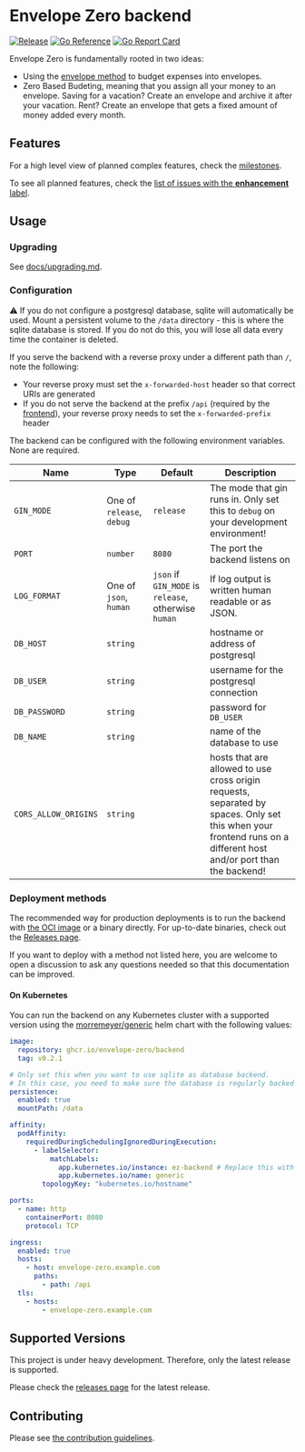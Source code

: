 # Envelope Zero backend

[![Release](https://img.shields.io/github/release/envelope-zero/backend.svg?style=flat-square)](https://github.com/envelope-zero/backend/releases/latest) [![Go Reference](https://pkg.go.dev/badge/github.com/envelope-zero/backend.svg)](https://pkg.go.dev/github.com/envelope-zero/backend) [![Go Report Card](https://goreportcard.com/badge/github.com/envelope-zero/backend)](https://goreportcard.com/report/github.com/envelope-zero/backend)

Envelope Zero is fundamentally rooted in two ideas:

- Using the [envelope method](https://en.wikipedia.org/wiki/Envelope_system) to budget expenses into envelopes.
- Zero Based Budeting, meaning that you assign all your money to an envelope. Saving for a vacation? Create an envelope and archive it after your vacation. Rent? Create an envelope that gets a fixed amount of money added every month.

## Features

For a high level view of planned complex features, check the [milestones](https://github.com/envelope-zero/backend/milestones).

To see all planned features, check the [list of issues with the **enhancement** label](https://github.com/envelope-zero/backend/labels/enhancement).

## Usage

### Upgrading

See [docs/upgrading.md](docs/upgrading.md).

### Configuration

:warning: If you do not configure a postgresql database, sqlite will automatically be used. Mount a persistent volume to the `/data` directory - this is where the sqlite database is stored. If you do not do this, you will lose all data every time the container is deleted.

If you serve the backend with a reverse proxy under a different path than `/`, note the following:

- Your reverse proxy must set the `x-forwarded-host` header so that correct URIs are generated
- If you do not serve the backend at the prefix `/api` (required by the [frontend](https://github.com/envelope-zero/frontend)), your reverse proxy needs to set the `x-forwarded-prefix` header

The backend can be configured with the following environment variables. None are required.

| Name                 | Type                      | Default                                              | Description                                                                                                                                                       |
| -------------------- | ------------------------- | ---------------------------------------------------- | ----------------------------------------------------------------------------------------------------------------------------------------------------------------- |
| `GIN_MODE`           | One of `release`, `debug` | `release`                                            | The mode that gin runs in. Only set this to `debug` on your development environment!                                                                              |
| `PORT`               | `number`                  | `8080`                                               | The port the backend listens on                                                                                                                                   |
| `LOG_FORMAT`         | One of `json`, `human`    | `json` if `GIN_MODE` is `release`, otherwise `human` | If log output is written human readable or as JSON.                                                                                                               |
| `DB_HOST`            | `string`                  |                                                      | hostname or address of postgresql                                                                                                                                 |
| `DB_USER`            | `string`                  |                                                      | username for the postgresql connection                                                                                                                            |
| `DB_PASSWORD`        | `string`                  |                                                      | password for `DB_USER`                                                                                                                                            |
| `DB_NAME`            | `string`                  |                                                      | name of the database to use                                                                                                                                       |
| `CORS_ALLOW_ORIGINS` | `string`                  |                                                      | hosts that are allowed to use cross origin requests, separated by spaces. Only set this when your frontend runs on a different host and/or port than the backend! |

### Deployment methods

The recommended way for production deployments is to run the backend with [the OCI image](https://github.com/envelope-zero/backend/pkgs/container/backend) or a binary directly.
For up-to-date binaries, check out the [Releases page](https://github.com/envelope-zero/backend/releases).

If you want to deploy with a method not listed here, you are welcome to open a discussion to ask any questions needed so that this documentation can be improved.

#### On Kubernetes

You can run the backend on any Kubernetes cluster with a supported version using the [morremeyer/generic](https://github.com/morremeyer/charts/tree/main/charts/generic) helm chart with the following values:

```yaml
image:
  repository: ghcr.io/envelope-zero/backend
  tag: v0.2.1

# Only set this when you want to use sqlite as database backend.
# In this case, you need to make sure the database is regularly backed up!
persistence:
  enabled: true
  mountPath: /data

affinity:
  podAffinity:
    requiredDuringSchedulingIgnoredDuringExecution:
      - labelSelector:
          matchLabels:
            app.kubernetes.io/instance: ez-backend # Replace this with the name of your helm release
            app.kubernetes.io/name: generic
        topologyKey: "kubernetes.io/hostname"

ports:
  - name: http
    containerPort: 8080
    protocol: TCP

ingress:
  enabled: true
  hosts:
    - host: envelope-zero.example.com
      paths:
        - path: /api
  tls:
    - hosts:
        - envelope-zero.example.com
```

## Supported Versions

This project is under heavy development. Therefore, only the latest release is supported.

Please check the [releases page](https://github.com/envelope-zero/backend/releases) for the latest release.

## Contributing

Please see [the contribution guidelines](CONTRIBUTING.md).
